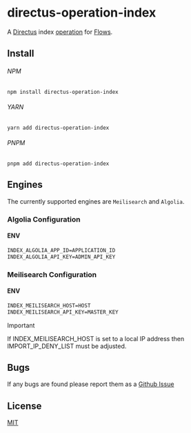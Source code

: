 # directus-operation-index

A [Directus](https://directus.io/) index [operation](https://docs.directus.io/app/flows/operations.html) for [Flows](https://docs.directus.io/app/flows.html#flows).

## Install

###### NPM

```shell
npm install directus-operation-index
```

###### YARN

```shell
yarn add directus-operation-index
```

###### PNPM

```shell
pnpm add directus-operation-index
```

## Engines

The currently supported engines are `Meilisearch` and `Algolia`.

### Algolia Configuration

#### ENV
```txt
INDEX_ALGOLIA_APP_ID=APPLICATION_ID
INDEX_ALGOLIA_API_KEY=ADMIN_API_KEY
```

### Meilisearch Configuration

#### ENV
```txt
INDEX_MEILISEARCH_HOST=HOST
INDEX_MEILISEARCH_API_KEY=MASTER_KEY
```

> [!IMPORTANT]  
> If INDEX_MEILISEARCH_HOST is set to a local IP address then IMPORT_IP_DENY_LIST must be adjusted.

## Bugs

If any bugs are found please report them as a [Github Issue](https://github.com/ComfortablyCoding/directus-operation-index/issues)

## License

[MIT](https://github.com/ComfortablyCoding/directus-operation-index/blob/main/LICENSE)
